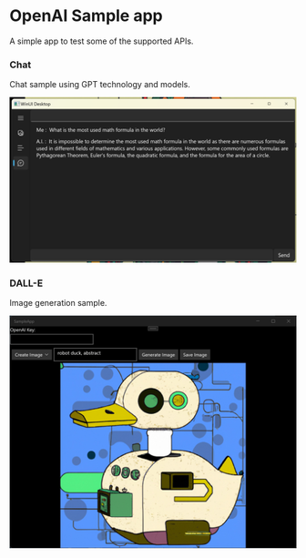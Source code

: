 # OpenAI Sample app

A simple app to test some of the supported APIs.

### Chat

Chat sample using GPT technology and models.

![ai-chat](./art/winui3_chat.png)

### DALL-E

Image generation sample.

![ai-image-generated](./art/sample_app.jpg)
